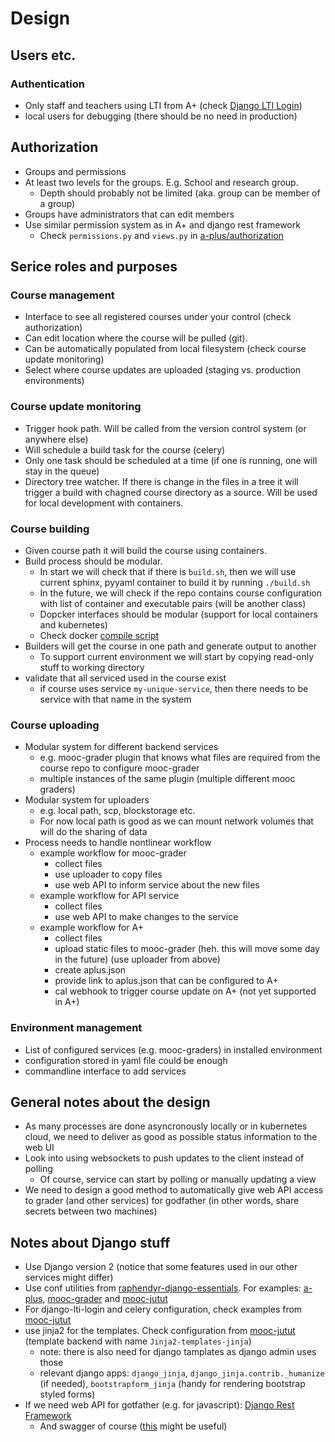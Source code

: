 # Design

## Users etc.

### Authentication

* Only staff and teachers using LTI from A+ (check [Django LTI Login](https://github.com/Aalto-LeTech/django-lti-login))
* local users for debugging (there should be no need in production)

## Authorization

* Groups and permissions
* At least two levels for the groups. E.g. School and research group.
	* Depth should probably not be limited (aka. group can be member of a group)
* Groups have administrators that can edit members
* Use similar permission system as in A+ and django rest framework
	* Check `permissions.py` and `views.py` in [a-plus/authorization](https://github.com/Aalto-LeTech/a-plus/tree/master/authorization)

## Serice roles and purposes

### Course management

* Interface to see all registered courses under your control (check authorization)
* Can edit location where the course will be pulled (git).
* Can be automatically populated from local filesystem (check course update monitoring)
* Select where course updates are uploaded (staging vs. production environments)

### Course update monitoring

* Trigger hook path. Will be called from the version control system (or anywhere else)
* Will schedule a build task for the course (celery)
* Only one task should be scheduled at a time (if one is running, one will stay in the queue)
* Directory tree watcher. If there is change in the files in a tree it will trigger a build with chagned course directory as a source. Will be used for local development with containers.

### Course building

* Given course path it will build the course using containers.
* Build process should be modular.
	* In start we will check that if there is `build.sh`, then we will use current sphinx, pyyaml container to build it by running `./build.sh`
	* In the future, we will check if the repo contains course configuration with list of container and executable pairs (will be another class)
	* Dopcker interfaces should be modular (support for local containers and kubernetes)
	* Check docker [compile script](https://github.com/apluslms/course-templates/blob/rst/docker-compile.sh)
* Builders will get the course in one path and generate output to another
	* To support current environment we will start by copying read-only stuff to working directory
* validate that all serviced used in the course exist
	* if course uses service `my-unique-service`, then there needs to be service with that name in the system

### Course uploading

* Modular system for different backend services
	* e.g. mooc-grader plugin that knows what files are required from the course repo to configure mooc-grader
	* multiple instances of the same plugin (multiple different mooc graders)
* Modular system for uploaders
	* e.g. local path, scp, blockstorage etc.
	* For now local path is good as we can mount network volumes that will do the sharing of data
* Process needs to handle nontlinear workflow
	* example workflow for mooc-grader
		* collect files
		* use uploader to copy files
		* use web API to inform service about the new files
	* example workflow for API service
		* collect files
		* use web API to make changes to the service
	* example workflow for A+
		* collect files
		* upload static files to mooc-grader (heh. this will move some day in the future) (use uploader from above)
		* create aplus.json
		* provide link to aplus.json that can be configured to A+
		* cal webhook to trigger course update on A+ (not yet supported in A+)

### Environment management

* List of configured services (e.g. mooc-graders) in installed environment
* configuration stored in yaml file could be enough
* commandline interface to add services

## General notes about the design

* As many processes are done asyncronously locally or in kubernetes cloud, we need to deliver as good as possible status information to the web UI
* Look into using websockets to push updates to the client instead of polling
	* Of course, service can start by polling or manually updating a view
* We need to design a good method to automatically give web API access to grader (and other services) for godfather (in other words, share secrets between two machines)

## Notes about Django stuff

* Use Django version 2 (notice that some features used in our other services might differ)
* Use conf utilities from [raphendyr-django-essentials](https://github.com/raphendyr/raphendyr-django-essentials). For examples: [a-plus](https://github.com/Aalto-LeTech/a-plus/blob/master/aplus/settings.py#L351), [mooc-grader](https://github.com/Aalto-LeTech/mooc-grader/blob/master/grader/settings.py#L231) and [mooc-jutut](https://github.com/Aalto-LeTech/mooc-jutut/blob/master/jutut/settings.py#L370)
* For django-lti-login and celery configuration, check examples from [mooc-jutut](https://github.com/Aalto-LeTech/mooc-jutut/)
* use jinja2 for the templates. Check configuration from [mooc-jutut](https://github.com/Aalto-LeTech/mooc-jutut/blob/master/jutut/settings.py#L117) (template backend with name `Jinja2-templates-jinja`)
	* note: there is also need for django tamplates as django admin uses those
	* relevant django apps: `django_jinja`, `django_jinja.contrib._humanize` (if needed), `bootstrapform_jinja` (handy for rendering bootstrap styled forms)
* If we need web API for gotfather (e.g. for javascript): [Django Rest Framework](http://www.django-rest-framework.org/)
	* And swagger of course ([this](https://github.com/marcgibbons/django-rest-swagger) might be useful)
